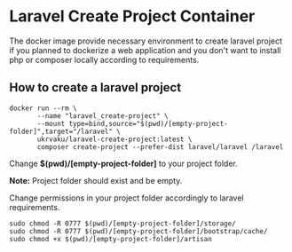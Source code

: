 # Laravel Create Project Container
The docker image provide necessary environment to create laravel project if you planned to dockerize a web application and you don't want to install php or composer locally according to requirements.

## How to create a laravel project
```
docker run --rm \
       --name "laravel_create-project" \
       --mount type=bind,source="$(pwd)/[empty-project-folder]",target="/laravel" \
       ukrvaku/laravel-create-project:latest \
       composer create-project --prefer-dist laravel/laravel /laravel
```
Change **$(pwd)/[empty-project-folder]** to your project folder.

**Note:** Project folder should exist and be empty.

Change permissions in your project folder accordingly to laravel requirements.
```
sudo chmod -R 0777 $(pwd)/[empty-project-folder]/storage/
sudo chmod -R 0777 $(pwd)/[empty-project-folder]/bootstrap/cache/
sudo chmod +x $(pwd)/[empty-project-folder]/artisan   
```
